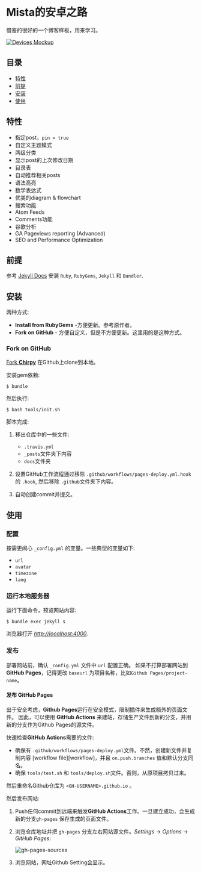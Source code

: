 # Mista的安卓之路

借鉴的很好的一个博客样板，用来学习。

[![Devices Mockup](https://cdn.jsdelivr.net/gh/cotes2020/chirpy-images/commons/devices-mockup.png)](https://chirpy.cotes.info)

## 目录

- [特性](#特性)
- [前提](#前提)
- [安装](安装)
- [使用](#使用)

## 特性

- 指定post，`pin = true`
- 自定义主题模式
- 两级分类
- 显示post的上次修改日期
- 目录表
- 自动推荐相关posts
- 语法高亮
- 数学表达式
- 优美的diagram & flowchart
- 搜索功能
- Atom Feeds
- Comments功能
- 谷歌分析
- GA Pageviews reporting (Advanced)
- SEO and Performance Optimization

## 前提

参考 [Jekyll Docs](https://jekyllrb.com/docs/installation/) 安装 `Ruby`, `RubyGems`, `Jekyll` 和 `Bundler`.

## 安装

两种方式:

- **Install from RubyGems** -方便更新。参考原作者。
- **Fork on GitHub** - 方便自定义，但是不方便更新。这里用的是这种方式。

### Fork on GitHub

[Fork **Chirpy**](https://github.com/cotes2020/jekyll-theme-chirpy/fork) 在Github上clone到本地。

安装gem依赖:

```console
$ bundle
```

然后执行:

```console
$ bash tools/init.sh
```

脚本完成:

1. 移出仓库中的一些文件:
    - `.travis.yml`
    - `_posts`文件夹下内容
    - `docs`文件夹

2. 设置GitHub工作流程通过移除 `.github/workflows/pages-deploy.yml.hook`的 `.hook`, 然后移除 `.github`文件夹下内容。

3. 自动创建commit并提交。

## 使用

### 配置

按需更闹心 `_config.yml` 的变量。一些典型的变量如下:

- `url`
- `avatar`
- `timezone`
- `lang`

### 运行本地服务器

运行下面命令，预览网站内容:

```console
$ bundle exec jekyll s
```

浏览器打开 _<http://localhost:4000>_.

### 发布

部署网站前，确认 `_config.yml` 文件中 `url` 配置正确。 如果不打算部署网站到**GitHub Pages**，记得更改 `baseurl` 为项目名称，比如`Github Pages/project-name`。

#### 发布 GitHub Pages

出于安全考虑，**Github Pages**运行在安全模式，限制插件来生成额外的页面文件。 因此，可以使用 **GitHub Actions** 来建站，存储生产文件到新的分支，并用新的分支作为Github Pages的源文件。

快速检查**GitHub Actions**需要的文件:

- 确保有 `.github/workflows/pages-deploy.yml`文件。不然，创建新文件并复制内容 [workflow file][workflow]，并且 `on.push.branches` 值和默认分支同名。
- 确保 `tools/test.sh` 和 `tools/deploy.sh`文件。否则，从原项目拷贝过来。

然后重命名Github仓库为 `<GH-USERNAME>.github.io` 。

然后发布网站:

1. Push任何commit到远端来触发**GitHub Actions**工作。一旦建立成功，会生成新的分支`gh-pages` 保存生成的页面文件。

2. 浏览仓库地址并把 `gh-pages` 分支左右网站源文件。_Settings_ → _Options_ → _GitHub Pages_:

    ![gh-pages-sources](https://cdn.jsdelivr.net/gh/cotes2020/chirpy-images/posts/20190809/gh-pages-sources.png)

3. 浏览网站，网址Github Setting会显示。
